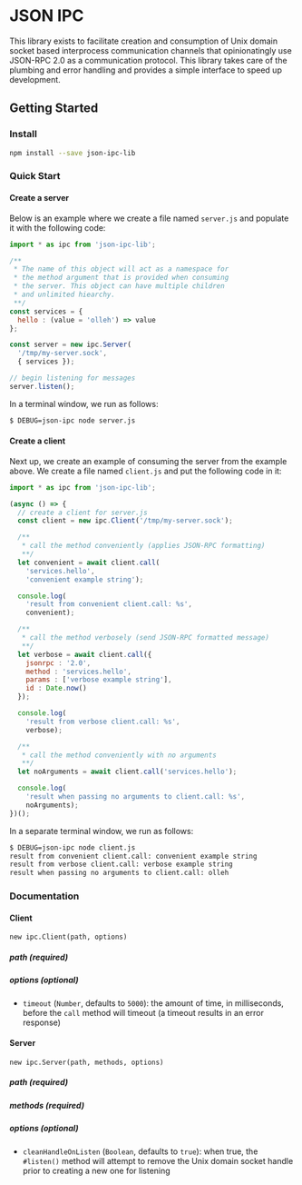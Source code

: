 # JSON IPC

This library exists to facilitate creation and consumption of Unix domain socket based interprocess communication channels that opinionatingly use JSON-RPC 2.0 as a communication protocol. This library takes care of the plumbing and error handling and provides a simple interface to speed up development.

## Getting Started

### Install

```bash
npm install --save json-ipc-lib
```

### Quick Start

#### Create a server

Below is an example where we create a file named `server.js` and populate it with the following code:

```javascript
import * as ipc from 'json-ipc-lib';

/**
 * The name of this object will act as a namespace for
 * the method argument that is provided when consuming
 * the server. This object can have multiple children
 * and unlimited hiearchy.
 **/
const services = {
  hello : (value = 'olleh') => value
};

const server = new ipc.Server(
  '/tmp/my-server.sock',
  { services });

// begin listening for messages
server.listen();
```

In a terminal window, we run as follows:

```bash
$ DEBUG=json-ipc node server.js
```

#### Create a client

Next up, we create an example of consuming the server from the example above. We create a file named `client.js` and put the following code in it:

```javascript
import * as ipc from 'json-ipc-lib';

(async () => {
  // create a client for server.js
  const client = new ipc.Client('/tmp/my-server.sock');

  /**
   * call the method conveniently (applies JSON-RPC formatting)
   **/
  let convenient = await client.call(
    'services.hello',
    'convenient example string');

  console.log(
    'result from convenient client.call: %s',
    convenient);

  /**
   * call the method verbosely (send JSON-RPC formatted message)
   **/
  let verbose = await client.call({
    jsonrpc : '2.0',
    method : 'services.hello',
    params : ['verbose example string'],
    id : Date.now()
  });

  console.log(
    'result from verbose client.call: %s',
    verbose);

  /**
   * call the method conveniently with no arguments
   **/
  let noArguments = await client.call('services.hello');

  console.log(
    'result when passing no arguments to client.call: %s',
    noArguments);
})();
```

In a separate terminal window, we run as follows:

```bash
$ DEBUG=json-ipc node client.js
result from convenient client.call: convenient example string
result from verbose client.call: verbose example string
result when passing no arguments to client.call: olleh
```

### Documentation

#### Client

`new ipc.Client(path, options)`

##### path (required)

##### options (optional)

* `timeout` (`Number`, defaults to `5000`): the amount of time, in milliseconds, before the `call` method will timeout (a timeout results in an error response)

#### Server

`new ipc.Server(path, methods, options)`

##### path (required)

##### methods (required)

##### options (optional)

* `cleanHandleOnListen` (`Boolean`, defaults to `true`): when true, the `#listen()` method will attempt to remove the Unix domain socket handle prior to creating a new one for listening